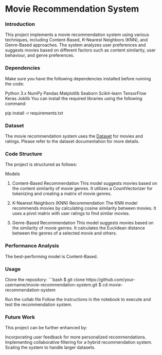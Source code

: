 <h1>Movie Recommendation System</h1>

<h3>Introduction</h3>
This project implements a movie recommendation system using various techniques, including Content-Based, K-Nearest Neighbors (KNN), and Genre-Based approaches. The system analyzes user preferences and suggests movies based on different factors such as content similarity, user behaviour, and genre preferences.

<h3>Dependencies</h3>
Make sure you have the following dependencies installed before running the code:

Python 3.x
NumPy
Pandas
Matplotlib
Seaborn
Scikit-learn
TensorFlow
Keras
Joblib
You can install the required libraries using the following command:

pip install -r requirements.txt

<h3>Dataset</h3>
The movie recommendation system uses the <a href="https://www.kaggle.com/datasets/shubhammehta21/movie-lens-small-latest-dataset">Dataset</a> for movies and ratings. Please refer to the dataset documentation for more details.

<h3>Code Structure</h3>
The project is structured as follows:

Models
1. Content-Based Recommendation
This model suggests movies based on the content similarity of movie genres. It utilizes a CountVectorizer for tokenizing and creating a matrix of movie genres.

2. K-Nearest Neighbors (KNN) Recommendation
The KNN model recommends movies by calculating cosine similarity between movies. It uses a pivot matrix with user ratings to find similar movies.

3. Genre-Based Recommendation
This model suggests movies based on the similarity of movie genres. It calculates the Euclidean distance between the genres of a selected movie and others.

<h3>Performance Analysis</h3>
The best-performing model is Content-Based.

<h3>Usage</h3>
Clone the repository:
   ```bash
   $ git clone https://github.com/your-username/movie-recommendation-system.git
   $ cd movie-recommendation-system

Run the collab file
Follow the instructions in the notebook to execute and test the recommendation system.

<h3>Future Work</h3>
This project can be further enhanced by:

Incorporating user feedback for more personalized recommendations.
Implementing collaborative filtering for a hybrid recommendation system.
Scaling the system to handle larger datasets.


